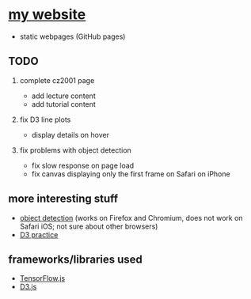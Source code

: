 # [my website](https://ngojunhaojason.github.io/)

- static webpages (GitHub pages)

## TODO

1. complete cz2001 page
    - add lecture content
    - add tutorial content

2. fix D3 line plots
    - display details on hover

3. fix problems with object detection
    - fix slow response on page load
    - fix canvas displaying only the first frame on Safari on iPhone

## more interesting stuff

- [object detection](https://ngojunhaojason.github.io/miscellaneous/object_detection/main.html) (works on Firefox and Chromium, does not work on Safari iOS; not sure about other browsers)
- [D3 practice](https://ngojunhaojason.github.io/d3-practice/)

## frameworks/libraries used

- [TensorFlow.js](https://www.tensorflow.org/js/)
- [D3.js](https://d3js.org/)
